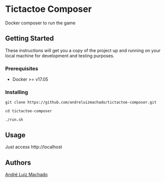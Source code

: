 # Tictactoe Composer

Docker composer to run the game

## Getting Started

These instructions will get you a copy of the project up and running on your local machine for development and testing purposes.

### Prerequisites

* Docker >= v17.05

### Installing

```
git clone https://github.com/andreluizmachado/tictactoe-composer.git
```

```
cd tictactoe-composer
```

```
./run.sh
```

## Usage
Just access http://localhost

## Authors

[André Luiz Machado](https://github.com/andreluizmachado)